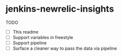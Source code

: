 # jenkins-newrelic-insights

TODO

- [ ] This readme
- [ ] Support variables in freestyle
- [ ] Support pipeline
- [ ] Surface a cleaner way to pass the data via pipeline